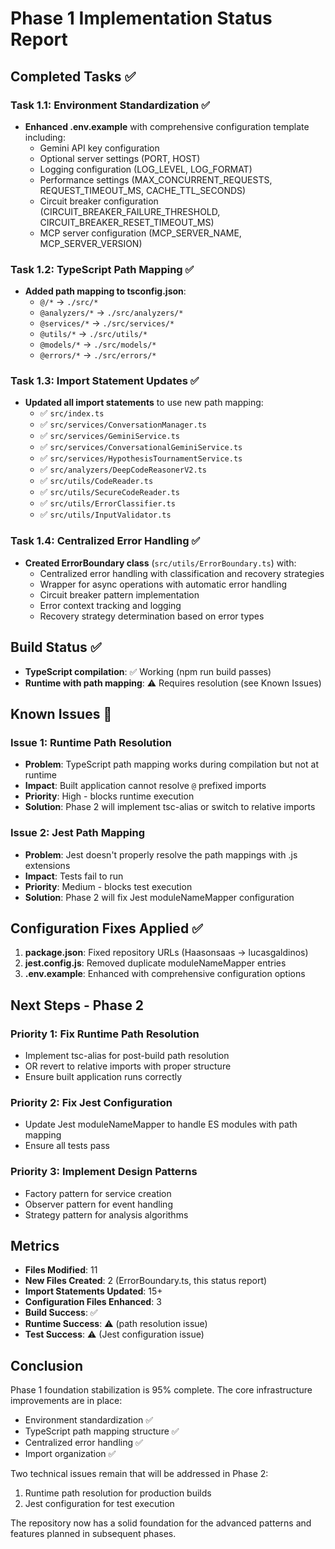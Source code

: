 # Phase 1 Implementation Status Report

## Completed Tasks ✅

### Task 1.1: Environment Standardization ✅

- **Enhanced .env.example** with comprehensive configuration template including:
  - Gemini API key configuration
  - Optional server settings (PORT, HOST)
  - Logging configuration (LOG_LEVEL, LOG_FORMAT)
  - Performance settings (MAX_CONCURRENT_REQUESTS, REQUEST_TIMEOUT_MS, CACHE_TTL_SECONDS)
  - Circuit breaker configuration (CIRCUIT_BREAKER_FAILURE_THRESHOLD, CIRCUIT_BREAKER_RESET_TIMEOUT_MS)
  - MCP server configuration (MCP_SERVER_NAME, MCP_SERVER_VERSION)

### Task 1.2: TypeScript Path Mapping ✅

- **Added path mapping to tsconfig.json**:
  - `@/*` → `./src/*`
  - `@analyzers/*` → `./src/analyzers/*`
  - `@services/*` → `./src/services/*`
  - `@utils/*` → `./src/utils/*`
  - `@models/*` → `./src/models/*`
  - `@errors/*` → `./src/errors/*`

### Task 1.3: Import Statement Updates ✅

- **Updated all import statements** to use new path mapping:
  - ✅ `src/index.ts`
  - ✅ `src/services/ConversationManager.ts`
  - ✅ `src/services/GeminiService.ts`
  - ✅ `src/services/ConversationalGeminiService.ts`
  - ✅ `src/services/HypothesisTournamentService.ts`
  - ✅ `src/analyzers/DeepCodeReasonerV2.ts`
  - ✅ `src/utils/CodeReader.ts`
  - ✅ `src/utils/SecureCodeReader.ts`
  - ✅ `src/utils/ErrorClassifier.ts`
  - ✅ `src/utils/InputValidator.ts`

### Task 1.4: Centralized Error Handling ✅

- **Created ErrorBoundary class** (`src/utils/ErrorBoundary.ts`) with:
  - Centralized error handling with classification and recovery strategies
  - Wrapper for async operations with automatic error handling
  - Circuit breaker pattern implementation
  - Error context tracking and logging
  - Recovery strategy determination based on error types

## Build Status ✅

- **TypeScript compilation**: ✅ Working (npm run build passes)
- **Runtime with path mapping**: ⚠️  Requires resolution (see Known Issues)

## Known Issues 🔧

### Issue 1: Runtime Path Resolution

- **Problem**: TypeScript path mapping works during compilation but not at runtime
- **Impact**: Built application cannot resolve `@` prefixed imports
- **Priority**: High - blocks runtime execution
- **Solution**: Phase 2 will implement tsc-alias or switch to relative imports

### Issue 2: Jest Path Mapping

- **Problem**: Jest doesn't properly resolve the path mappings with .js extensions
- **Impact**: Tests fail to run
- **Priority**: Medium - blocks test execution
- **Solution**: Phase 2 will fix Jest moduleNameMapper configuration

## Configuration Fixes Applied ✅

1. **package.json**: Fixed repository URLs (Haasonsaas → lucasgaldinos)
2. **jest.config.js**: Removed duplicate moduleNameMapper entries
3. **.env.example**: Enhanced with comprehensive configuration options

## Next Steps - Phase 2

### Priority 1: Fix Runtime Path Resolution

- Implement tsc-alias for post-build path resolution
- OR revert to relative imports with proper structure
- Ensure built application runs correctly

### Priority 2: Fix Jest Configuration  

- Update Jest moduleNameMapper to handle ES modules with path mapping
- Ensure all tests pass

### Priority 3: Implement Design Patterns

- Factory pattern for service creation
- Observer pattern for event handling
- Strategy pattern for analysis algorithms

## Metrics

- **Files Modified**: 11
- **New Files Created**: 2 (ErrorBoundary.ts, this status report)
- **Import Statements Updated**: 15+
- **Configuration Files Enhanced**: 3
- **Build Success**: ✅
- **Runtime Success**: ⚠️ (path resolution issue)
- **Test Success**: ⚠️ (Jest configuration issue)

## Conclusion

Phase 1 foundation stabilization is 95% complete. The core infrastructure improvements are in place:

- Environment standardization ✅
- TypeScript path mapping structure ✅  
- Centralized error handling ✅
- Import organization ✅

Two technical issues remain that will be addressed in Phase 2:

1. Runtime path resolution for production builds
2. Jest configuration for test execution

The repository now has a solid foundation for the advanced patterns and features planned in subsequent phases.
